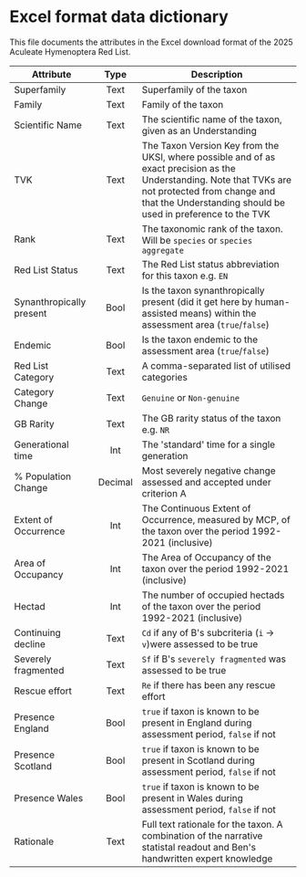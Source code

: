 # Excel format data dictionary
This file documents the attributes in the Excel download format of the 2025 Aculeate Hymenoptera Red List.

|Attribute|Type|Description|
|---|:-:|---|
|Superfamily|Text|Superfamily of the taxon|
|Family|Text|Family of the taxon|
|Scientific Name|Text|The scientific name of the taxon, given as an Understanding|
|TVK|Text|The Taxon Version Key from the UKSI, where possible and of as exact precision as the Understanding. Note that TVKs are not protected from change and that the Understanding should be used in preference to the TVK|
|Rank|Text|The taxonomic rank of the taxon. Will be `species` or `species aggregate`|
|Red List Status|Text|The Red List status abbreviation for this taxon e.g. `EN`|
|Synanthropically present|Bool|Is the taxon synanthropically present (did it get here by human-assisted means) within the assessment area (`true`/`false`)|
|Endemic|Bool|Is the taxon endemic to the assessment area (`true`/`false`)|
|Red List Category|Text|A comma-separated list of utilised categories|
|Category Change|Text|`Genuine` or `Non-genuine`|
|GB Rarity|Text|The GB rarity status of the taxon e.g. `NR`|
|Generational time|Int|The 'standard' time for a single generation|
|% Population Change|Decimal|Most severely negative change assessed and accepted under criterion A|
|Extent of Occurrence|Int|The Continuous Extent of Occurrence, measured by MCP, of the taxon over the period 1992-2021 (inclusive)|
|Area of Occupancy|Int|The Area of Occupancy of the taxon over the period 1992-2021 (inclusive)|
|Hectad|Int|The number of occupied hectads of the taxon over the period 1992-2021 (inclusive)|
|Continuing decline|Text|`Cd` if any of B's subcriteria (`i` -> `v`)were assessed to be true|
|Severely fragmented|Text|`Sf` if B's `severely fragmented` was assessed to be true|
|Rescue effort|Text|`Re` if there has been any rescue effort|
|Presence England|Bool|`true` if taxon is known to be present in England during assessment period, `false` if not|
|Presence Scotland|Bool|`true` if taxon is known to be present in Scotland during assessment period, `false` if not|
|Presence Wales|Bool|`true` if taxon is known to be present in Wales during assessment period, `false` if not|
|Rationale|Text|Full text rationale for the taxon. A combination of the narrative statistal readout and Ben's handwritten expert knowledge|